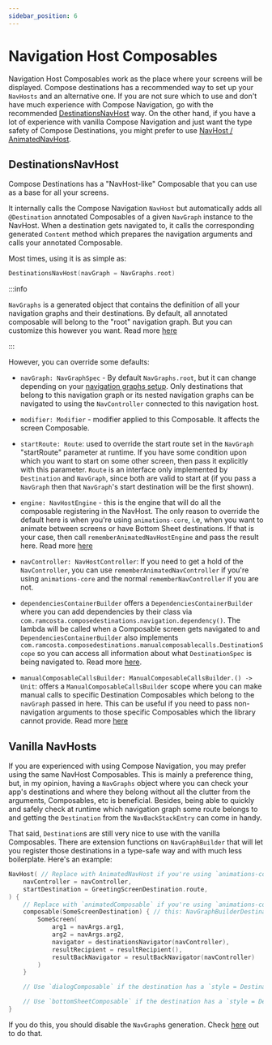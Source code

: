 ```yaml
---
sidebar_position: 6
---
```


# Navigation Host Composables

Navigation Host Composables work as the place where your screens will be displayed.
Compose destinations has a recommended way to set up your `NavHosts` and an alternative one. If you are not sure which to use and don't have much experience with Compose Navigation, go with the recommended [DestinationsNavHost](#destinationsnavhost) way. On the other hand, if you have a lot of experience with vanilla Compose Navigation and just want the type safety of Compose Destinations, you might prefer to use [NavHost / AnimatedNavHost](#vanilla-navhosts).

## DestinationsNavHost 

Compose Destinations has a "NavHost-like" Composable that you can use as a base for all your screens.

It internally calls the Compose Navigation `NavHost` but automatically adds all `@Destination` annotated Composables of a given `NavGraph` instance to the NavHost. When a destination gets navigated to, it calls the corresponding generated `Content` method which prepares the navigation arguments and calls your annotated Composable.

Most times, using it is as simple as:

```kotlin
DestinationsNavHost(navGraph = NavGraphs.root)
```

:::info

`NavGraphs` is a generated object that contains the definition of all your navigation graphs and their destinations. By default, all annotated composable will belong to the "root" navigation graph. But you can customize this however you want. Read more [here](defining-navgraphs)

:::

However, you can override some defaults:

- `navGraph: NavGraphSpec` - By default `NavGraphs.root`, but it can change depending on your [navigation graphs setup](defining-navgraphs). Only destinations that belong to this navigation graph or its nested navigation graphs can be navigated to using the `NavController` connected to this navigation host.

- `modifier: Modifier` - modifier applied to this Composable. It affects the screen Composable.

- `startRoute: Route`: used to override the start route set in the `NavGraph` "startRoute" parameter at runtime. If you have some condition upon which you want to start on some other screen, then pass it explicitly with this parameter. `Route` is an interface only implemented by `Destination` and `NavGraph`, since both are valid to start at (if you pass a `NavGraph` then that `NavGraph`'s start destination will be the first shown).

- `engine: NavHostEngine` - this is the engine that will do all the composable registering in the NavHost. The only reason to override the default here is when you're using `animations-core`, i.e, when you want to animate between screens or have Bottom Sheet destinations. If that is your case, then call `rememberAnimatedNavHostEngine` and pass the result here. Read more [here](styles-and-animations)

- `navController: NavHostController`: If you need to get a hold of the `NavController`, you can use `rememberAnimatedNavController` if you're using `animations-core` and the normal `rememberNavController` if you are not.

- `dependenciesContainerBuilder` offers a `DependenciesContainerBuilder` where you can add dependencies by their class via `com.ramcosta.composedestinations.navigation.dependency()`. The lambda will be called when a Composable screen gets navigated to and `DependenciesContainerBuilder` also implements `com.ramcosta.composedestinations.manualcomposablecalls.DestinationScope` so you can access all information about what `DestinationSpec` is being navigated to. Read more [here](destination-arguments/navhost-level-parameters#use-dependenciescontainerbuilder-to-prepare-dependencies).

- `manualComposableCallsBuilder: ManualComposableCallsBuilder.() -> Unit`: offers a `ManualComposableCallsBuilder` scope where you can
make manual calls to specific Destination Composables which belong to the `navGraph` passed in here. This can be useful if you need to pass non-navigation arguments to those specific Composables which the library cannot provide. Read more [here](destination-arguments/navhost-level-parameters)

## Vanilla NavHosts

If you are experienced with using Compose Navigation, you may prefer using the same NavHost Composables. This is mainly a preference thing, but, in my opinion, having a `NavGraphs` object where you can check your app's destinations and where they belong without all the clutter from the arguments, Composables, etc is beneficial. Besides, being able to quickly and safely check at runtime which navigation graph some route belongs to and getting the `Destination` from the `NavBackStackEntry` can come in handy.

That said, `Destination`s are still very nice to use with the vanilla Composables. There are extension functions on `NavGraphBuilder` that will let you register those destinations in a type-safe way and with much less boilerplate.
Here's an example:

```kotlin
NavHost( // Replace with AnimatedNavHost if you're using `animations-core`
    navController = navController,
    startDestination = GreetingScreenDestination.route,
) {
    // Replace with `animatedComposable` if you're using `animations-core`
    composable(SomeScreenDestination) { // this: NavGraphBuilderDestinationScope<SomeScreenDestination.NavArgs>
        SomeScreen(
            arg1 = navArgs.arg1,
            arg2 = navArgs.arg2,
            navigator = destinationsNavigator(navController),
            resultRecipient = resultRecipient(),
            resultBackNavigator = resultBackNavigator(navController)
        )
    }

    // Use `dialogComposable` if the destination has a `style = DestinationStyle.Dialog::class` or subclass

    // Use `bottomSheetComposable` if the destination has a `style = DestinationStyle.BottomSheet::class`
}
```

If you do this, you should disable the `NavGraph`s generation. Check [here](defining-navgraphs#manually-defining-navigation-graphs) out to do that.
